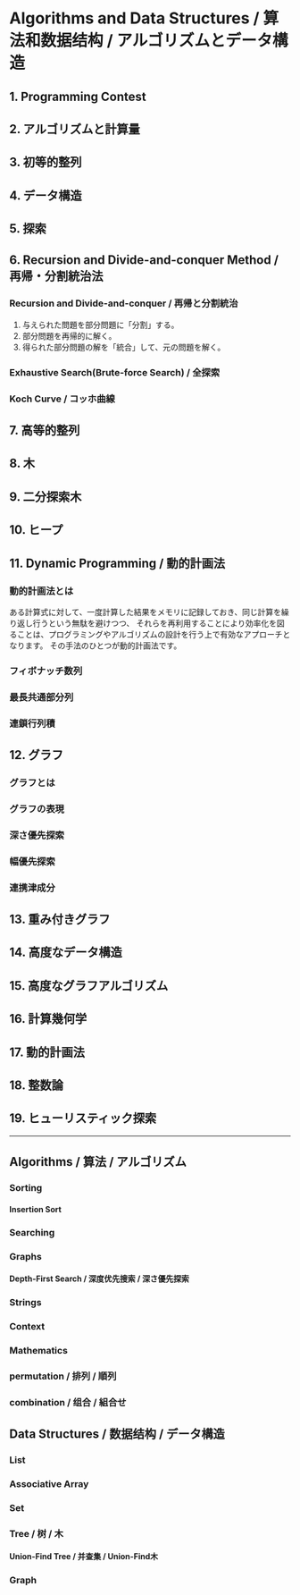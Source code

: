# Algorithms and Data Structures / 算法和数据结构 / アルゴリズムとデータ構造

## 1. Programming Contest

## 2. アルゴリズムと計算量

## 3. 初等的整列

## 4. データ構造

## 5. 探索

## 6. Recursion and Divide-and-conquer Method / 再帰・分割統治法

### Recursion and Divide-and-conquer / 再帰と分割統治

1. 与えられた問題を部分問題に「分割」する。
1. 部分問題を再帰的に解く。
1. 得られた部分問題の解を「統合」して、元の問題を解く。

### Exhaustive Search(Brute-force Search) / 全探索

### Koch Curve / コッホ曲線

## 7. 高等的整列

## 8. 木

## 9. 二分探索木

## 10. ヒープ

## 11. Dynamic Programming / 動的計画法

### 動的計画法とは

ある計算式に対して、一度計算した結果をメモリに記録しておき、同じ計算を繰り返し行うという無駄を避けつつ、
それらを再利用することにより効率化を図ることは、プログラミングやアルゴリズムの設計を行う上で有効なアプローチとなります。
その手法のひとつが動的計画法です。

### フィボナッチ数列

### 最長共通部分列

### 連鎖行列積

## 12. グラフ

### グラフとは

### グラフの表現

### 深さ優先探索

### 幅優先探索


### 連携津成分

## 13. 重み付きグラフ

## 14. 高度なデータ構造

## 15. 高度なグラフアルゴリズム

## 16. 計算幾何学

## 17. 動的計画法

## 18. 整数論

## 19. ヒューリスティック探索






-----------------------------------------------

## Algorithms / 算法 / アルゴリズム

### Sorting

#### Insertion Sort

### Searching

### Graphs

#### Depth-First Search / 深度优先搜索 / 深さ優先探索

### Strings

### Context

### Mathematics

### permutation / 排列 / 順列

### combination / 组合 / 組合せ

## Data Structures / 数据结构 / データ構造

### List

### Associative Array

### Set

### Tree / 树 / 木

#### Union-Find Tree / 并查集 / Union-Find木

### Graph

